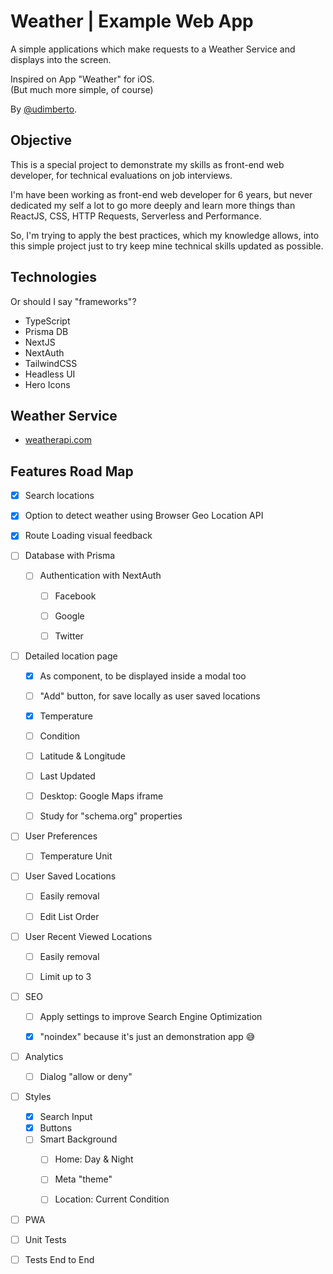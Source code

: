 # Weather | Example Web App
A simple applications which make requests to a Weather Service and displays into the screen.

Inspired on App "Weather" for iOS.<br />(But much more simple, of course)

By [@udimberto](https://github.com/udimberto).

## Objective
This is a special project to demonstrate my skills as front-end web developer, for technical evaluations on job interviews.

I'm have been working as front-end web developer for 6 years, but never dedicated my self a lot to go more deeply and learn more things than ReactJS, CSS, HTTP Requests, Serverless and Performance.

So, I'm trying to apply the best practices, which my knowledge allows, into this simple project just to try keep mine technical skills updated as possible.

## Technologies
Or should I say "frameworks"?

  - TypeScript
  - Prisma DB
  - NextJS
  - NextAuth
  - TailwindCSS
  - Headless UI
  - Hero Icons

## Weather Service

  - [weatherapi.com](https://www.weatherapi.com)

## Features Road Map

  - [x] Search locations
  - [x] Option to detect weather using Browser Geo Location API
  - [x] Route Loading visual feedback


  - [ ] Database with Prisma
    - [ ] Authentication with NextAuth
      - [ ] Facebook
      - [ ] Google
      - [ ] Twitter


  - [ ] Detailed location page
    - [x] As component, to be displayed inside a modal too
    - [ ] "Add" button, for save locally as user saved locations
    - [x] Temperature
    - [ ] Condition
    - [ ] Latitude & Longitude
    - [ ] Last Updated
    - [ ] Desktop: Google Maps iframe
    - [ ] Study for "schema.org" properties


  - [ ] User Preferences
    - [ ] Temperature Unit


  - [ ] User Saved Locations
    - [ ] Easily removal
    - [ ] Edit List Order


  - [ ] User Recent Viewed Locations
    - [ ] Easily removal
    - [ ] Limit up to 3


  - [ ] SEO
    - [ ] Apply settings to improve Search Engine Optimization
    - [x] "noindex" because it's just an demonstration app 😅


  - [ ] Analytics
    - [ ] Dialog "allow or deny"


  - [ ] Styles
    - [x] Search Input
    - [x] Buttons
    - [ ] Smart Background
      - [ ] Home: Day & Night
      - [ ] Meta "theme"
      - [ ] Location: Current Condition


  - [ ] PWA


  - [ ] Unit Tests


  - [ ] Tests End to End
